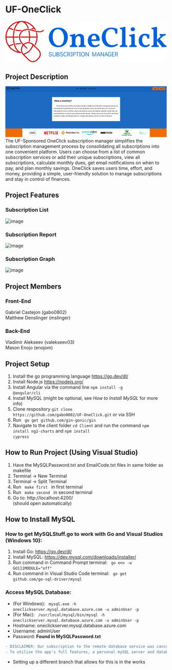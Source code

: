 # UF-OneClick

<img src="./Client/src/assets/oneclick-logo-files/png/logo-no-background.png">

## Project Description
<img src="./Client/src/assets/DemonstrationImages/description.gif">
<br>The UF-Sponsored OneClick subscription manager simplifies the subscription management process by consolidating all subscriptions into one convenient platform. Users can choose from a list of common subscription services or add their unique subscriptions, view all subscriptions, calculate monthly dues, get email notifications on when to pay, and plan monthly savings. OneClick saves users time, effort, and money, providing a simple, user-friendly solution to manage subscriptions and stay in control of finances. <br>

## Project Features

### Subscription List
![image](https://user-images.githubusercontent.com/92041237/232912902-e5d79f0d-fafb-4926-a775-c85bde788a6e.png)
<br>
### Subscription Report
![image](https://user-images.githubusercontent.com/92041237/232912604-6c50400c-4d3c-4bbb-a5b5-2b7df7ddaaaf.png)
<br>
### Subscription Graph
![image](https://user-images.githubusercontent.com/92041237/232935983-aeb65c51-4890-4757-bd40-53af3735d64f.png)
<br>

## Project Members
### Front-End
Gabriel Castejon (gabo0802) <br>
Matthew Denslinger (mslinger) <br>

### Back-End
Vladimir Alekseev (valekseev03) <br>
Mason Enojo (enojom) <br>

## Project Setup
1. Install the go programming language https://go.dev/dl/
2. Install Node.js https://nodejs.org/
3. Install Angular via the command line <code>npm install -g @angular/cli</code>
4. Install MySQL (might be optional, see <i> How to Install MySQL </i> for more info) <br>
5. Clone respository <code>git clone https\://github.com/gabo0802/UF-OneClick.git</code> or via SSH
6. Run <code> go get github.com/gin-gonic/gin </code>
7. Navigate to the client folder <code>cd Client</code> and run the command <code>npm install ng2-charts</code> and <code>npm install cypress</code>

## How to Run Project (Using Visual Studio)
1. Have the MySQLPassword.txt and EmailCode.txt files in same folder as makefile
2. Terminal -> New Terminal
3. Terminal -> Split Terminal
4. Run <code> make first </code> in first terminal
5. Run <code> make second </code> in second terminal
6. Go to: http://localhost:4200/ <br> (should open automatically)

## How to Install MySQL
### How to get MySQLStuff.go to work with Go and Visual Studios (Windows 10):
1. Install Go: https://go.dev/dl/
2. Install MySQL: https://dev.mysql.com/downloads/installer/ 
3. Run command in Command Prompt terminal:  <code> go env -w GO111MODULE="off" </code>
4. Run command in Visual Studio Code terminal: <code> go get github.com/go-sql-driver/mysql </code> <br>

### Access MySQL Database:
* (For Windows): <code> mysql.exe -h oneclickserver.mysql.database.azure.com -u adminUser -p </code>
* (For Mac): <code> /usr/local/mysql/bin/mysql -h oneclickserver.mysql.database.azure.com -u adminUser -p </code>
* Hostname: oneclickserver.mysql.database.azure.com
* Username: adminUser
* Password: <b>Found in MySQLPassword.txt</b>

```diff
- DISCLAIMER: Our subscription to the remote database service was cancelled so it can no longer be accessed
- To utilize the app's full features, a personal mySQL server and database must be utilized.
```
* Setting up a different branch that allows for this is in the works
